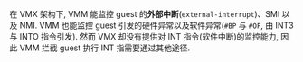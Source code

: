 
在 VMX 架构下, VMM 能监控 guest 的**外部中断**(`external-interrupt`)、SMI 以及 NMI. VMM 也能监控 guest 引发的硬件异常以及软件异常(`#BP` 与 `#OF`, 由 INT3 与 INTO 指令引发). 然而 VMX 却没有提供对 INT 指令(软件中断)的监控能力, 因此 VMM 拦截 guest 执行 INT 指需要通过其他途径.
